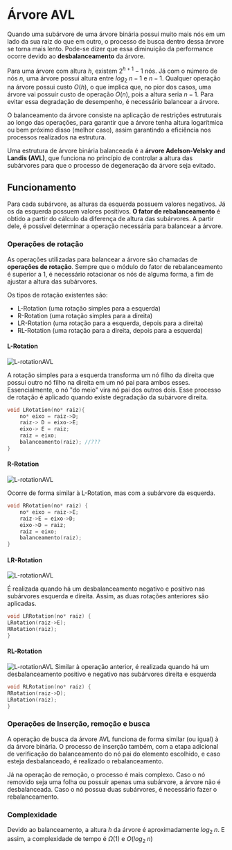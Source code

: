 # Árvore AVL

Quando uma subárvore  de uma árvore binária possui muito mais nós em um lado da sua raíz do que em outro, o processo de busca dentro dessa árvore se torna mais lento. Pode-se dizer que essa diminuição da performance ocorre devido ao **desbalanceamento** da árvore.

Para uma árvore com altura $h$, existem $2^{h+1} -1$ nós. Já com o número de nós $n$, uma árvore possui altura entre $log_2\; n-1$ e $n-1$. Qualquer operação na árvore possui custo $O(h)$, o que implica que, no pior dos casos, uma árvore vai possuir custo de operação $O(n)$, pois a altura seria $n - 1$. Para evitar essa degradação de desempenho, é necessário balancear a árvore.

O balanceamento da árvore consiste na aplicação de restrições estruturais ao longo das operações, para garantir que a árvore tenha altura logarítmica ou bem próximo disso (melhor caso), assim garantindo a eficiência nos processos realizados na estrutura.

Uma estrutura de árvore binária balanceada é a **árvore Adelson-Velsky and Landis (AVL)**, que funciona no princípio de controlar a altura das subárvores para que o processo de degeneração da árvore seja evitado.

## Funcionamento

Para cada subárvore, as alturas da esquerda possuem valores negativos. Já os da esquerda possuem valores positivos. **O fator de rebalanceamento** é obtido a partir do cálculo da diferença de altura das subárvores. A partir dele, é possível determinar a operação necessária para balancear a árvore.

### Operações de rotação

As operações utilizadas para balancear a árvore são chamadas de **operações de rotação**. Sempre que o módulo do fator de rebalanceamento é superior a 1, é necessário rotacionar os nós de alguma forma, a fim de ajustar a altura das subárvores.

Os tipos de rotação existentes são:
- L-Rotation (uma rotação simples para a esquerda)
- R-Rotation (uma rotação simples para a direita)
- LR-Rotation (uma rotação para a esquerda, depois para a direita)
- RL-Rotation (uma rotação para a direita, depois para a esquerda)

#### L-Rotation

![L-rotationAVL](L-rotationAVL.png)

A rotação simples para a esquerda transforma um nó filho da direita que possui outro nó filho na direita em um nó pai para ambos esses. Essencialmente, o nó "do meio" vira nó pai dos outros dois. Esse processo de rotação é aplicado quando existe degradação da subárvore direita.


```c
void LRotation(no* raiz){
	no* eixo = raiz->D;
	raiz-> D = eixo->E;
	eixo-> E = raiz;
	raiz = eixo;
	balanceamento(raiz); //???
}

```

#### R-Rotation

![L-rotationAVL](R-rotationAVL.png)

Ocorre de forma similar à L-Rotation, mas com a subárvore da esquerda.

```c
void RRotation(no* raiz) {
	no* eixo = raiz->E;
	raiz->E = eixo->D;
	eixo->D = raiz;
	raiz = eixo;
	balanceamento(raiz);
}
```

#### LR-Rotation

![L-rotationAVL](LR-rotationAVL.png)

É realizada quando há um desbalanceamento negativo e positivo nas subárvores esquerda e direita. Assim, as duas rotações anteriores são aplicadas.

```c
void LRRotation(no* raiz) {
LRotation(raiz->E);
RRotation(raiz);
}
```

#### RL-Rotation

![L-rotationAVL](RL-rotationAVL.png)
Similar à operação anterior, é realizada quando há um desbalanceamento positivo e negativo nas subárvores direita e esquerda

```c
void RLRotation(no* raiz) {
RRotation(raiz->D);
LRotation(raiz);
}
```

### Operações de Inserção, remoção e busca

A operação de busca da árvore AVL funciona de forma similar (ou igual) à da árvore binária. O processo de inserção também, com a etapa adicional de verificação do balanceamento do nó pai do elemento escolhido, e caso esteja desbalanceado, é realizado o rebalanceamento.

Já na operação de remoção, o processo é mais complexo. Caso o nó removido seja uma folha ou possuir apenas uma subárvore, a árvore não é desbalanceada. Caso o nó possua duas subárvores, é necessário fazer o rebalanceamento.

### Complexidade

Devido ao balanceamento, a altura $h$ da árvore é aproximadamente $log_2 \; n$. E assim, a complexidade de tempo é $\Omega(1)$ e $O(log_2 \;n)$ 